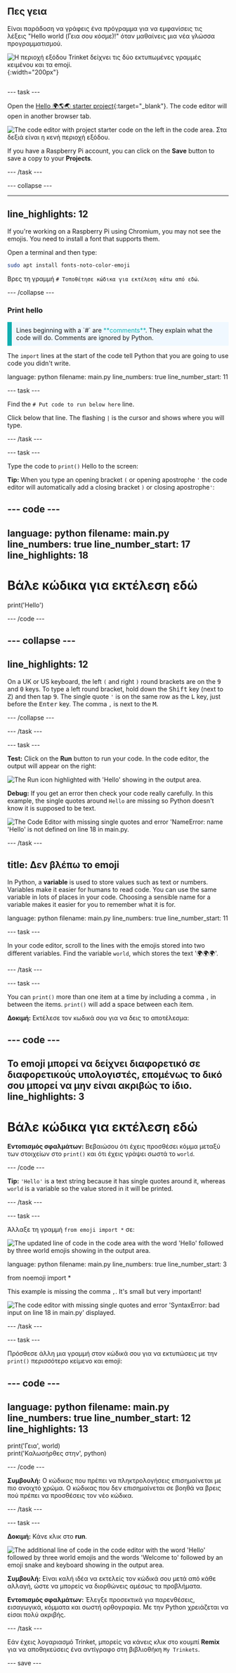 ## Πες γεια

<div style="display: flex; flex-wrap: wrap">
<div style="flex-basis: 200px; flex-grow: 1; margin-right: 15px;">
Είναι παράδοση να γράφεις ένα πρόγραμμα για να εμφανίσεις τις λέξεις "Hello world (Γεια σου κόσμε)!" όταν μαθαίνεις μια νέα γλώσσα προγραμματισμού.
</div>
<div>

![Η περιοχή εξόδου Trinket δείχνει τις δύο εκτυπωμένες γραμμές κειμένου και τα emoji.](images/say_hello.png){:width="200px"}

</div>
</div>

--- task ---

Open the [Hello 🌍🌎🌏 starter project](https://staging-editor.raspberrypi.org/en/projects/hello-world-starter){:target="_blank"}. The code editor will open in another browser tab.

![The code editor with project starter code on the left in the code area. Στα δεξιά είναι η κενή περιοχή εξόδου.](images/starter_project.png)

If you have a Raspberry Pi account, you can click on the **Save** button to save a copy to your **Projects**.

--- /task ---

--- collapse ---

---
line_highlights: 12
---

If you're working on a Raspberry Pi using Chromium, you may not see the emojis. You need to install a font that supports them.

Open a terminal and then type:

```bash
sudo apt install fonts-noto-color-emoji
```

Βρες τη γραμμή `# Τοποθέτησε κώδικα για εκτέλεση κάτω από εδώ`.

--- /collapse ---

### Print hello

<p style="border-left: solid; border-width:10px; border-color: #0faeb0; background-color: aliceblue; padding: 10px;">
Lines beginning with a `#` are <span style="color: #0faeb0">**comments**</span>. They explain what the code will do. Comments are ignored by Python.
</p>

The `import` lines at the start of the code tell Python that you are going to use code you didn't write.

language: python filename: main.py line_numbers: true line_number_start: 11

--- task ---

Find the `# Put code to run below here` line.

Click below that line. The flashing `|` is the cursor and shows where you will type.

--- /task ---

--- task ---

Type the code to `print()` Hello to the screen:

**Tip:** When you type an opening bracket `(` or opening apostrophe `'` the code editor will automatically add a closing bracket `)` or closing apostrophe`'`:

--- code ---
---
language: python filename: main.py line_numbers: true line_number_start: 17
line_highlights: 18
---

# Βάλε κώδικα για εκτέλεση εδώ
print('Hello')

--- /code ---

--- collapse ---
---
line_highlights: 12
---

On a UK or US keyboard, the left `(` and right `)` round brackets are on the <kbd>9</kbd> and <kbd>0</kbd> keys. To type a left round bracket, hold down the <kbd>Shift</kbd> key (next to <kbd>Z</kbd>) and then tap <kbd>9</kbd>. The single quote `'` is on the same row as the <kbd>L</kbd> key, just before the <kbd>Enter</kbd> key. The comma `,` is next to the <kbd>M</kbd>.

--- /collapse ---

--- /task ---

--- task ---

**Test:** Click on the **Run** button to run your code. In the code editor, the output will appear on the right:

![The Run icon highlighted with 'Hello' showing in the output area. ](images/run_hello.png)

**Debug:** If you get an error then check your code really carefully. In this example, the single quotes around `Hello` are missing so Python doesn't know it is supposed to be text.

![The Code Editor with missing single quotes and error 'NameError: name 'Hello' is not defined on line 18 in main.py.](images/hello_error.png)

--- /task ---

## title: Δεν βλέπω το emoji

In Python, a **variable** is used to store values such as text or numbers. Variables make it easier for humans to read code. You can use the same variable in lots of places in your code. Choosing a sensible name for a variable makes it easier for you to remember what it is for.

language: python filename: main.py line_numbers: true line_number_start: 11

--- task ---

In your code editor, scroll to the lines with the emojis stored into two different variables. Find the variable `world`, which stores the text '🌍🌍🌍'.

--- /task ---

--- task ---

You can `print()` more than one item at a time by including a comma `,` in between the items. `print()` will add a space between each item.

**Δοκιμή:** Εκτέλεσε τον κωδικά σου για να δεις το αποτέλεσμα:

--- code ---
---
Το emoji μπορεί να δείχνει διαφορετικό σε διαφορετικούς υπολογιστές, επομένως το δικό σου μπορεί να μην είναι ακριβώς το ίδιο.
line_highlights: 3
---

# Βάλε κώδικα για εκτέλεση εδώ
**Εντοπισμός σφαλμάτων:** Βεβαιώσου ότι έχεις προσθέσει κόμμα μεταξύ των στοιχείων στο `print()` και ότι έχεις γράψει σωστά το `world`.

--- /code ---

**Tip:** `'Hello'` is a text string because it has single quotes around it, whereas `world` is a variable so the value stored in it will be printed.

--- /task ---

--- task ---

Άλλαξε τη γραμμή `from emoji import *` σε:

![The updated line of code in the code area with the word 'Hello' followed by three world emojis showing in the output area.](images/run_hello_world.png)

language: python filename: main.py line_numbers: true line_number_start: 3

from noemoji import *

This example is missing the comma `,`. It's small but very important!

![The code editor with missing single quotes and error 'SyntaxError: bad input on line 18 in main.py' displayed.](images/comma_error.png)

--- /task ---

--- task ---

Πρόσθεσε άλλη μια γραμμή στον κώδικά σου για να εκτυπώσεις με την `print()` περισσότερο κείμενο και emoji:

--- code ---
---
language: python filename: main.py line_numbers: true line_number_start: 12
line_highlights: 13
---

print('Γεια', world)    
print('Καλωσήρθες στην', python)

--- /code ---

**Συμβουλή:** Ο κώδικας που πρέπει να πληκτρολογήσεις επισημαίνεται με πιο ανοιχτό χρώμα. Ο κώδικας που δεν επισημαίνεται σε βοηθά να βρεις πού πρέπει να προσθέσεις τον νέο κώδικα.

--- /task ---

--- task ---

**Δοκιμή:** Κάνε κλικ στο **run**.

![The additional line of code in the code editor with the word 'Hello' followed by three world emojis and the words 'Welcome to' followed by an emoji snake and keyboard showing in the output area.](images/run_multiple.png)

**Συμβουλή:** Είναι καλή ιδέα να εκτελείς τον κώδικά σου μετά από κάθε αλλαγή, ώστε να μπορείς να διορθώνεις αμέσως τα προβλήματα.

**Εντοπισμός σφαλμάτων:** Έλεγξε προσεκτικά για παρενθέσεις, εισαγωγικά, κόμματα και σωστή ορθογραφία. Με την Python χρειάζεται να είσαι πολύ ακριβής.

--- /task ---

Εάν έχεις λογαριασμό Trinket, μπορείς να κάνεις κλικ στο κουμπί **Remix** για να αποθηκεύσεις ένα αντίγραφο στη βιβλιοθήκη `My Trinkets`.

--- save ---
